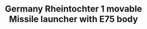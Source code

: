 ---
layout: product
title: "Germany Rheintochter 1 movable Missile launcher with E75 body"
price: "1800" 
desc: "Maketa"
img_path: "/assets/img/UA72092.webp"
brand: "N/A"
available: false
special_offer: false
new: false
soon: false
cat: "010000"
subcat: "013300"
subsubcat: "0N/A"
sifra: "UA72092"
popular: false
spec: false
---
